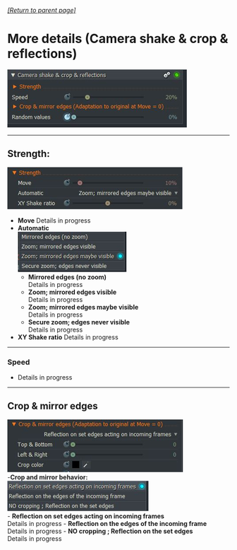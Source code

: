 *[[Return to parent page]](../README.md)*  

# More details (Camera shake & crop & reflections)
![](IMG/img2.jpg)  

---------------------------------------------

## Strength: 
![](IMG/Strength.jpg)
  - **Move**
    Details in progress  
  - **Automatic**  
  ![](IMG/Automatic.jpg)
    - **Mirrored edges (no zoom)**  
      Details in progress
    - **Zoom; mirrored edges visible**  
      Details in progress
    - **Zoom; mirrored edges maybe visible**  
      Details in progress
    - **Secure zoom; edges never visible**  
       Details in progress
  - **XY Shake ratio**
    Details in progress

---------------------------------------------

### Speed
  - Details in progress

---------------------------------------------

## Crop & mirror edges
![](IMG/Crop.jpg)  
  -**Crop and mirror behavior:**  
  ![](IMG/Reflection.jpg)  
    - **Reflection on set edges acting on incoming frames**  
      Details in progress
    - **Reflection on the edges of the incoming frame**  
      Details in progress
    - **NO cropping ; Reflection on the set edges**   
      Details in progress
    
  

